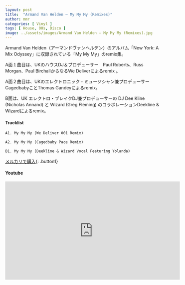 ```yaml
---
layout: post
title:  "Armand Van Helden – My My My (Remixes)"
author: mmr
categories: [ Vinyl ]
tags: [ House, 00s, Disco ]
image: ../assets/images/Armand Van Helden – My My My (Remixes).jpg
---
```


Armand Van Helden（アーマンドヴァンヘルデン）のアルバム「New York: A Mix Odyssey」に収録されている「My My My」のremix集。

A面１曲目は、UKのハウスDJ＆プロデューサー　Paul Roberts、Russ Morgan、Paul BirchallからなるWe Deliverによるremix 。

A面２曲目は、UKのエレクトロニック・ミュージシャン兼プロデューサーCagedbabyことThomas Gandeyによるremix。

B面は、UK エレクトロ・ブレイクDJ兼プロデューサーの DJ Dee Kline (Nicholas Annand) と Wizard (Greg Fleming) のコラボレーションDeekline & Wizardによるremix。

#### Tracklist
```md
A1. My My My (We Deliver 001 Remix)

A2. My My My (Cagedbaby Pace Remix)

B1. My My My (Deekline & Wizard Vocal Featuring Yolanda)
```

[メルカリで購入](https://jp.mercari.com/item/m51538430865?afid=6142608987){: .button1}

#### Youtube
<iframe width="560" height="315" src="https://www.youtube.com/embed/b7BKUJZ2rjI?si=Jqd6uLcvkDcxc7xE" title="YouTube video player" frameborder="0" allow="accelerometer; autoplay; clipboard-write; encrypted-media; gyroscope; picture-in-picture; web-share" referrerpolicy="strict-origin-when-cross-origin" allowfullscreen></iframe>